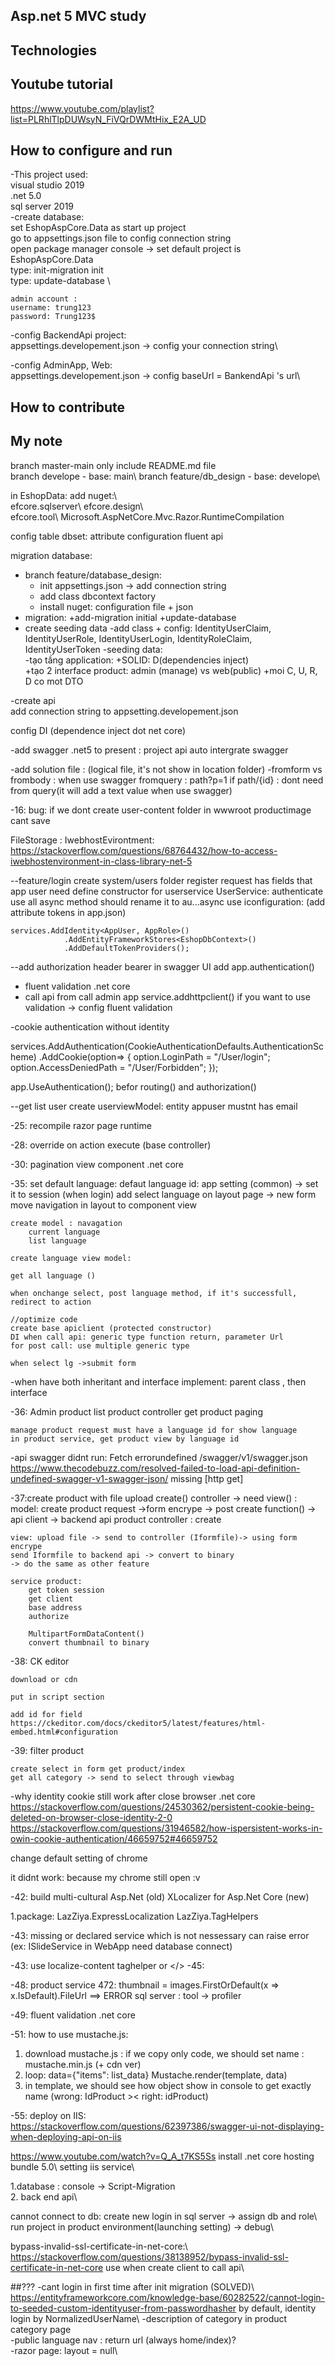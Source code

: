 ## Asp.net 5 MVC study 
## Technologies
## Youtube tutorial
https://www.youtube.com/playlist?list=PLRhlTlpDUWsyN_FiVQrDWMtHix_E2A_UD
## How to configure and run
-This project used:\
	visual studio 2019 \
	.net 5.0 \
	sql server 2019 \
-create database: \
	set EshopAspCore.Data as start up project \
	go to appsettings.json file to config connection string \
	open package manager console -> set default project is EshopAspCore.Data \
	type: init-migration init \
	type: update-database \
	
	admin account : 
	username: trung123 
	password: Trung123$ 
	
-config BackendApi project: \
	appsettings.developement.json -> config your connection string\
	
-config AdminApp, Web: \
	appsettings.developement.json -> config baseUrl = BankendApi 's url\
## How to contribute
## My note 
branch master-main only include README.md file\
branch develope - base: main\ 
branch feature/db_design - base: develope\ 

in EshopData: add nuget:\  
	efcore.sqlserver\ 
	efcore.design\  
	efcore.tool\ 
	Microsoft.AspNetCore.Mvc.Razor.RuntimeCompilation

config table dbset: 
	attribute configuration 
	fluent api 

migration database: 
- branch feature/database_design: 
	+ init appsettings.json -> add connection string 
	+ add class dbcontext factory 
	+ install nuget: configuration file + json 
- migration: 
	+add-migration initial 
	+update-database 
- create seeding data 
-add class + config: IdentityUserClaim, IdentityUserRole, IdentityUserLogin, IdentityRoleClaim, IdentityUserToken 
-seeding data:  
-tạo tầng application: 
	+SOLID: D(dependencies inject)  
	+tạo 2 interface product: admin (manage) vs web(public) 
	+moi C, U, R, D co mot DTO 
	
	
-create api  
add connection string to appsetting.developement.json 

config DI (dependence inject dot net core)

-add swagger
.net5 to present : project api auto intergrate swagger

-add solution file : (logical file, it's not show in location folder)
-fromform vs frombody : when use swagger 
fromquery : path?p=1
if path/{id} : dont need from query(it will add a text value when
use swagger)

-16: 
bug: if we dont create user-content folder in wwwroot
productimage cant save 

FileStorage : IwebhostEvirontment:  
https://stackoverflow.com/questions/68764432/how-to-access-iwebhostenvironment-in-class-library-net-5

--feature/login
create system/users folder
register request has fields that app user need
define constructor for userservice 
UserService: authenticate use all async method
	should rename it to au...async
	use iconfiguration: (add attribute tokens in app.json)
	
	services.AddIdentity<AppUser, AppRole>()
                .AddEntityFrameworkStores<EshopDbContext>()
                .AddDefaultTokenProviders();
--add authorization header bearer in swagger UI
	add app.authentication() 
	
- fluent validation .net core
- call api from call admin app
	service.addhttpclient()
	if you want to use validation -> config fluent validation 
	
-cookie authentication without identity

services.AddAuthentication(CookieAuthenticationDefaults.AuthenticationScheme)
                .AddCookie(option=>
                {
                    option.LoginPath = "/User/login";
                    option.AccessDeniedPath = "/User/Forbidden";
                });
				
app.UseAuthentication(); befor routing() and authorization()

--get list user 
create userviewModel: entity appuser mustnt has email

-25: recompile razor page runtime

-28: override on action execute (base controller)

-30: pagination view component .net core

-35: set default language:
	defaut language id: app setting (common) -> set it to session (when login)
	add select language on layout page -> new form
	move navigation in layout to component view 
	
	create model : navagation
		current language
		list language
		
	create language view model: 
		
	get all language ()
	
	when onchange select, post language method, if it's successfull, redirect to action
	
	//optimize code
	create base apiclient (protected constructor)
	DI when call api: generic type function return, parameter Url
	for post call: use multiple generic type
	
	when select lg ->submit form
-when have both inheritant and interface implement: parent class , then interface

-36: Admin product list
	product controller
	get product paging
	
	manage product request must have a language id for show language
	in product service, get product view by language id
	
-api swagger didnt run: Fetch errorundefined /swagger/v1/swagger.json
https://www.thecodebuzz.com/resolved-failed-to-load-api-definition-undefined-swagger-v1-swagger-json/
	missing [http get]
	
-37:create product with file upload
	create() controller
	-> need view() : model: create product request
	->form encrype
	-> post create function()
	-> api client
	-> backend api product controller : create

	view: upload file -> send to controller (Iformfile)-> using form encrype
	send Iformfile to backend api -> convert to binary 
	-> do the same as other feature

	service product:
		get token session
		get client
		base address
		authorize
		
		MultipartFormDataContent()
		convert thumbnail to binary
	
-38: CK editor

	download or cdn 
	
	put in script section
	
	add id for field
	https://ckeditor.com/docs/ckeditor5/latest/features/html-embed.html#configuration

-39: filter product 

	create select in form get product/index
	get all category -> send to select through viewbag
	
	
-why identity cookie still work after close browser .net core
https://stackoverflow.com/questions/24530362/persistent-cookie-being-deleted-on-browser-close-identity-2-0
https://stackoverflow.com/questions/31946582/how-ispersistent-works-in-owin-cookie-authentication/46659752#46659752

change default setting of chrome 

it didnt work: because my chrome still open :v 

-42:
build multi-cultural Asp.Net (old) 
XLocalizer for Asp.Net Core (new) 

1.package: LazZiya.ExpressLocalization 
			LazZiya.TagHelpers
			

-43:
missing or declared service which is not nessessary can raise error (ex: ISlideService in WebApp need database connect)

-43:
use localize-content taghelper or <localize></>
-45: 

-48: 
	product service 472: thumbnail = images.FirstOrDefault(x => x.IsDefault).FileUrl ==> ERROR
sql server : tool -> profiler

-49: fluent validation .net core

-51: 
how to use mustache.js: 
1. download mustache.js : if we copy only code, we should set name : mustache.min.js (+ cdn ver)
2. loop: data={"items": list_data} 
	Mustache.render(template, data)
3. in template, we should see how object show in console to get exactly name (wrong: IdProduct >< right: idProduct)

-55: 
deploy on IIS:\
https://stackoverflow.com/questions/62397386/swagger-ui-not-displaying-when-deploying-api-on-iis 
 
https://www.youtube.com/watch?v=Q_A_t7KS5Ss 
install .net core hosting bundle 5.0\ 
setting iis service\

1.database : console -> Script-Migration\
2. back end api\

cannot connect to db: create new login in sql server -> assign db and role\ 
run project in product environment(launching setting) -> debug\ 

bypass-invalid-ssl-certificate-in-net-core:\ 
https://stackoverflow.com/questions/38138952/bypass-invalid-ssl-certificate-in-net-core
use when create client to call api\ 


##???
-cant login in first time after init migration (SOLVED)\ 
	https://entityframeworkcore.com/knowledge-base/60282522/cannot-login-to-seeded-custom-identityuser-from-passwordhasher 
	by default, identity login by NormalizedUserName\ 
-description of category in product category page\
-public language nav : return url (always home/index)?\
-razor page: layout = null\
